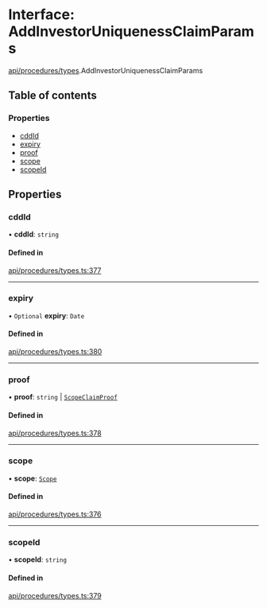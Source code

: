 # Interface: AddInvestorUniquenessClaimParams

[api/procedures/types](../wiki/api.procedures.types).AddInvestorUniquenessClaimParams

## Table of contents

### Properties

- [cddId](../wiki/api.procedures.types.AddInvestorUniquenessClaimParams#cddid)
- [expiry](../wiki/api.procedures.types.AddInvestorUniquenessClaimParams#expiry)
- [proof](../wiki/api.procedures.types.AddInvestorUniquenessClaimParams#proof)
- [scope](../wiki/api.procedures.types.AddInvestorUniquenessClaimParams#scope)
- [scopeId](../wiki/api.procedures.types.AddInvestorUniquenessClaimParams#scopeid)

## Properties

### cddId

• **cddId**: `string`

#### Defined in

[api/procedures/types.ts:377](https://github.com/PolymeshAssociation/polymesh-sdk/blob/46129005/src/api/procedures/types.ts#L377)

___

### expiry

• `Optional` **expiry**: `Date`

#### Defined in

[api/procedures/types.ts:380](https://github.com/PolymeshAssociation/polymesh-sdk/blob/46129005/src/api/procedures/types.ts#L380)

___

### proof

• **proof**: `string` \| [`ScopeClaimProof`](../wiki/api.procedures.types.ScopeClaimProof)

#### Defined in

[api/procedures/types.ts:378](https://github.com/PolymeshAssociation/polymesh-sdk/blob/46129005/src/api/procedures/types.ts#L378)

___

### scope

• **scope**: [`Scope`](../wiki/types.Scope)

#### Defined in

[api/procedures/types.ts:376](https://github.com/PolymeshAssociation/polymesh-sdk/blob/46129005/src/api/procedures/types.ts#L376)

___

### scopeId

• **scopeId**: `string`

#### Defined in

[api/procedures/types.ts:379](https://github.com/PolymeshAssociation/polymesh-sdk/blob/46129005/src/api/procedures/types.ts#L379)
